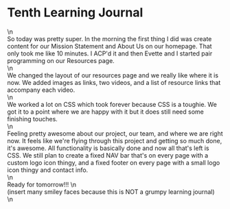 # Tenth Learning Journal  
\n  
So today was pretty super. In the morning the first thing I did was create content for our Mission Statement and About Us on our homepage. That only took me like 10 minutes. I ACP'd it and then Evette and I started pair programming on our Resources page.  
\n  
We changed the layout of our resources page and we really like where it is now.  We added images as links, two videos, and a list of resource links that accompany each video.  
\n  
We worked a lot on CSS which took forever because CSS is a toughie. We got it to a point where we are happy with it but it does still need some finishing touches.  
\n  
Feeling pretty awesome about our project, our team, and where we are right now. It feels like we're flying through this project and getting so much done, it's awesome. All functionality is basically done and now all that's left is CSS. We still plan to create a fixed NAV bar that's on every page with a custom logo icon thingy, and a fixed footer on every page with a small logo icon thingy and contact info.  
\n  
Ready for tomorrow!!!
\n  
(insert many smiley faces because this is NOT a grumpy learning journal)  
\n  
